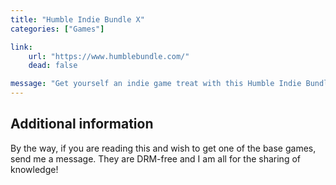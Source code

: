 ```yaml
---
title: "Humble Indie Bundle X"
categories: ["Games"]

link:
    url: "https://www.humblebundle.com/"
    dead: false

message: "Get yourself an indie game treat with this Humble Indie Bundle X! That's right, it is the tenth edition and it looks promising!"
---
```


## Additional information

By the way, if you are reading this and wish to get one of the base games, send me a message. They are DRM-free and I am
all for the sharing of knowledge!